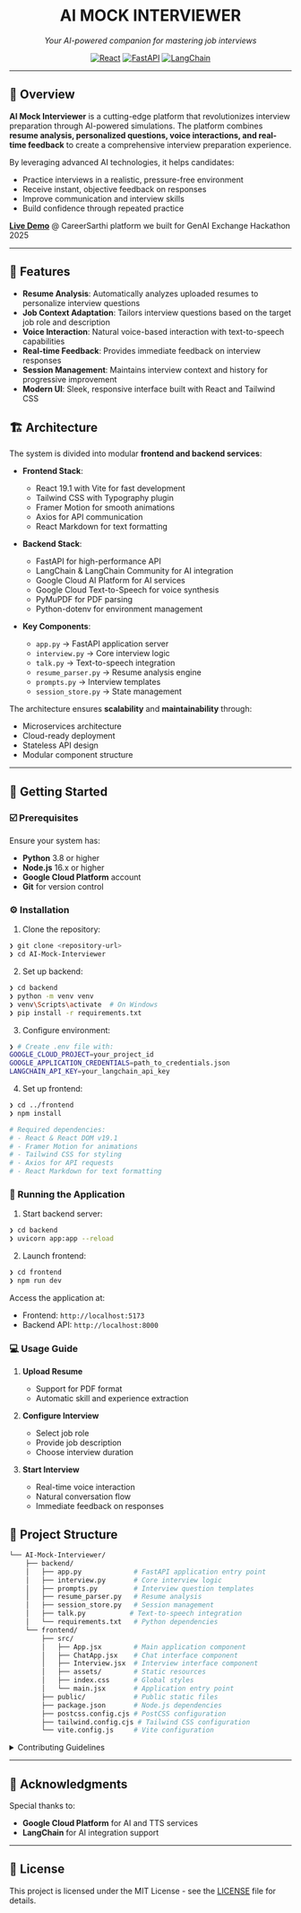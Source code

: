 <h1 align="center">AI MOCK INTERVIEWER</h1>
<p align="center"><em>Your AI-powered companion for mastering job interviews</em></p>

<p align="center">
  <a href="https://reactjs.org/"><img src="https://img.shields.io/badge/React-19.1-blue.svg" alt="React"></a>
  <a href="https://fastapi.tiangolo.com/"><img src="https://img.shields.io/badge/FastAPI-Latest-009688.svg" alt="FastAPI"></a>
  <a href="https://python.langchain.com/"><img src="https://img.shields.io/badge/LangChain-Latest-2496ED.svg" alt="LangChain"></a>
</p>

---

## 📍 Overview

**AI Mock Interviewer** is a cutting-edge platform that revolutionizes interview preparation through AI-powered simulations. The platform combines **resume analysis, personalized questions, voice interactions, and real-time feedback** to create a comprehensive interview preparation experience.

By leveraging advanced AI technologies, it helps candidates:
- Practice interviews in a realistic, pressure-free environment
- Receive instant, objective feedback on responses
- Improve communication and interview skills
- Build confidence through repeated practice

**[Live Demo](https://career-sarthi-nine.vercel.app/mock-interview)** @ CareerSarthi platform we built for GenAI Exchange Hackathon 2025

---

## 👾 Features

- **Resume Analysis**: Automatically analyzes uploaded resumes to personalize interview questions
- **Job Context Adaptation**: Tailors interview questions based on the target job role and description
- **Voice Interaction**: Natural voice-based interaction with text-to-speech capabilities
- **Real-time Feedback**: Provides immediate feedback on interview responses
- **Session Management**: Maintains interview context and history for progressive improvement
- **Modern UI**: Sleek, responsive interface built with React and Tailwind CSS

## 🏗 Architecture

The system is divided into modular **frontend and backend services**:

- **Frontend Stack**:
  - React 19.1 with Vite for fast development
  - Tailwind CSS with Typography plugin
  - Framer Motion for smooth animations
  - Axios for API communication
  - React Markdown for text formatting

- **Backend Stack**:
  - FastAPI for high-performance API
  - LangChain & LangChain Community for AI integration
  - Google Cloud AI Platform for AI services
  - Google Cloud Text-to-Speech for voice synthesis
  - PyMuPDF for PDF parsing
  - Python-dotenv for environment management

- **Key Components**:
  - `app.py` → FastAPI application server
  - `interview.py` → Core interview logic
  - `talk.py` → Text-to-speech integration
  - `resume_parser.py` → Resume analysis engine
  - `prompts.py` → Interview templates
  - `session_store.py` → State management

The architecture ensures **scalability** and **maintainability** through:
- Microservices architecture
- Cloud-ready deployment
- Stateless API design
- Modular component structure

---

## 🚀 Getting Started

### ☑️ Prerequisites

Ensure your system has:

- **Python** 3.8 or higher
- **Node.js** 16.x or higher
- **Google Cloud Platform** account
- **Git** for version control

### ⚙️ Installation

1. Clone the repository:
```sh
❯ git clone <repository-url>
❯ cd AI-Mock-Interviewer
```

2. Set up backend:
```sh
❯ cd backend
❯ python -m venv venv
❯ venv\Scripts\activate  # On Windows
❯ pip install -r requirements.txt
```

3. Configure environment:
```sh
❯ # Create .env file with:
GOOGLE_CLOUD_PROJECT=your_project_id
GOOGLE_APPLICATION_CREDENTIALS=path_to_credentials.json
LANGCHAIN_API_KEY=your_langchain_api_key
```

4. Set up frontend:
```sh
❯ cd ../frontend
❯ npm install

# Required dependencies:
# - React & React DOM v19.1
# - Framer Motion for animations
# - Tailwind CSS for styling
# - Axios for API requests
# - React Markdown for text formatting
```

### 🎯 Running the Application

1. Start backend server:
```sh
❯ cd backend
❯ uvicorn app:app --reload
```

2. Launch frontend:
```sh
❯ cd frontend
❯ npm run dev
```

Access the application at:
- Frontend: `http://localhost:5173`
- Backend API: `http://localhost:8000`

### 💻 Usage Guide

1. **Upload Resume**
   - Support for PDF format
   - Automatic skill and experience extraction

2. **Configure Interview**
   - Select job role
   - Provide job description
   - Choose interview duration

3. **Start Interview**
   - Real-time voice interaction
   - Natural conversation flow
   - Immediate feedback on responses

## 📁 Project Structure

```sh
└── AI-Mock-Interviewer/
    ├── backend/
    │   ├── app.py             # FastAPI application entry point
    │   ├── interview.py       # Core interview logic
    │   ├── prompts.py         # Interview question templates
    │   ├── resume_parser.py   # Resume analysis
    │   ├── session_store.py   # Session management
    │   ├── talk.py           # Text-to-speech integration
    │   └── requirements.txt   # Python dependencies
    └── frontend/
        ├── src/
        │   ├── App.jsx        # Main application component
        │   ├── ChatApp.jsx    # Chat interface component
        │   ├── Interview.jsx  # Interview interface component
        │   ├── assets/        # Static resources
        │   ├── index.css      # Global styles
        │   └── main.jsx       # Application entry point
        ├── public/            # Public static files
        ├── package.json       # Node.js dependencies
        ├── postcss.config.cjs # PostCSS configuration
        ├── tailwind.config.cjs # Tailwind CSS configuration
        └── vite.config.js     # Vite configuration
```

<details closed>
<summary>Contributing Guidelines</summary>

1. **Fork the Repository**: Start by forking the project
2. **Clone Locally**: 
   ```sh
   git clone <repository-url>
   ```
3. **Create a Branch**: 
   ```sh
   git checkout -b feature/amazing-feature
   ```
4. **Make Changes**: Implement your feature or fix
5. **Test**: Ensure your changes work as expected
6. **Submit PR**: Push changes and create a Pull Request

</details>

---

## 🙌 Acknowledgments

Special thanks to:

- **Google Cloud Platform** for AI and TTS services
- **LangChain** for AI integration support

---

## 📝 License

This project is licensed under the MIT License - see the [LICENSE](LICENSE) file for details.

